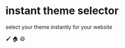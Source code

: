 # instant theme selector
select your theme instantly for your website 

:paintbrush: :house: :smile:

